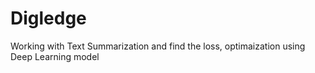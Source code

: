 # Digledge
Working with Text Summarization and find the loss, optimaization using Deep Learning model

